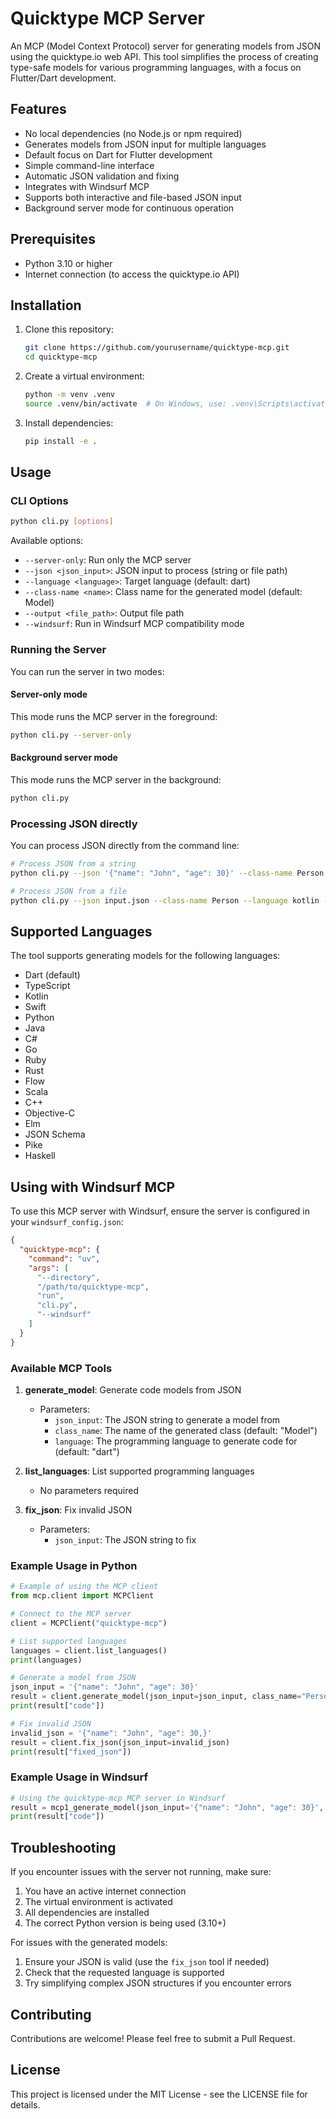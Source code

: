 # Quicktype MCP Server

An MCP (Model Context Protocol) server for generating models from JSON using the quicktype.io web API. This tool simplifies the process of creating type-safe models for various programming languages, with a focus on Flutter/Dart development.

## Features

- No local dependencies (no Node.js or npm required)
- Generates models from JSON input for multiple languages
- Default focus on Dart for Flutter development
- Simple command-line interface
- Automatic JSON validation and fixing
- Integrates with Windsurf MCP
- Supports both interactive and file-based JSON input
- Background server mode for continuous operation

## Prerequisites

- Python 3.10 or higher
- Internet connection (to access the quicktype.io API)

## Installation

1. Clone this repository:
   ```bash
   git clone https://github.com/yourusername/quicktype-mcp.git
   cd quicktype-mcp
   ```

2. Create a virtual environment:
   ```bash
   python -m venv .venv
   source .venv/bin/activate  # On Windows, use: .venv\Scripts\activate
   ```

3. Install dependencies:
   ```bash
   pip install -e .
   ```

## Usage

### CLI Options

```bash
python cli.py [options]
```

Available options:
- `--server-only`: Run only the MCP server
- `--json <json_input>`: JSON input to process (string or file path)
- `--language <language>`: Target language (default: dart)
- `--class-name <name>`: Class name for the generated model (default: Model)
- `--output <file_path>`: Output file path
- `--windsurf`: Run in Windsurf MCP compatibility mode

### Running the Server

You can run the server in two modes:

#### Server-only mode

This mode runs the MCP server in the foreground:

```bash
python cli.py --server-only
```

#### Background server mode

This mode runs the MCP server in the background:

```bash
python cli.py
```

### Processing JSON directly

You can process JSON directly from the command line:

```bash
# Process JSON from a string
python cli.py --json '{"name": "John", "age": 30}' --class-name Person --language dart

# Process JSON from a file
python cli.py --json input.json --class-name Person --language kotlin --output Person.kt
```

## Supported Languages

The tool supports generating models for the following languages:

- Dart (default)
- TypeScript
- Kotlin
- Swift
- Python
- Java
- C#
- Go
- Ruby
- Rust
- Flow
- Scala
- C++
- Objective-C
- Elm
- JSON Schema
- Pike
- Haskell

## Using with Windsurf MCP

To use this MCP server with Windsurf, ensure the server is configured in your `windsurf_config.json`:

```json
{
  "quicktype-mcp": {
    "command": "uv",
    "args": [
      "--directory",
      "/path/to/quicktype-mcp",
      "run",
      "cli.py",
      "--windsurf"
    ]
  }
}
```

### Available MCP Tools

1. **generate_model**: Generate code models from JSON
   - Parameters:
     - `json_input`: The JSON string to generate a model from
     - `class_name`: The name of the generated class (default: "Model")
     - `language`: The programming language to generate code for (default: "dart")

2. **list_languages**: List supported programming languages
   - No parameters required

3. **fix_json**: Fix invalid JSON
   - Parameters:
     - `json_input`: The JSON string to fix

### Example Usage in Python

```python
# Example of using the MCP client
from mcp.client import MCPClient

# Connect to the MCP server
client = MCPClient("quicktype-mcp")

# List supported languages
languages = client.list_languages()
print(languages)

# Generate a model from JSON
json_input = '{"name": "John", "age": 30}'
result = client.generate_model(json_input=json_input, class_name="Person", language="dart")
print(result["code"])

# Fix invalid JSON
invalid_json = '{"name": "John", "age": 30,}'
result = client.fix_json(json_input=invalid_json)
print(result["fixed_json"])
```

### Example Usage in Windsurf

```python
# Using the quicktype-mcp MCP server in Windsurf
result = mcp1_generate_model(json_input='{"name": "John", "age": 30}', class_name="Person", language="dart")
print(result["code"])
```

## Troubleshooting

If you encounter issues with the server not running, make sure:

1. You have an active internet connection
2. The virtual environment is activated
3. All dependencies are installed
4. The correct Python version is being used (3.10+)

For issues with the generated models:
1. Ensure your JSON is valid (use the `fix_json` tool if needed)
2. Check that the requested language is supported
3. Try simplifying complex JSON structures if you encounter errors

## Contributing

Contributions are welcome! Please feel free to submit a Pull Request.

## License

This project is licensed under the MIT License - see the LICENSE file for details.